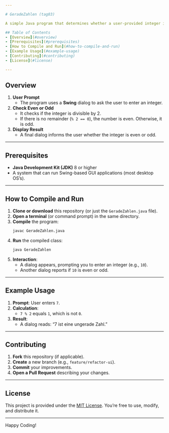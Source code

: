 ```yaml
---

# GeradeZahlen (tag03)

A simple Java program that determines whether a user-provided integer is even or odd.

## Table of Contents
- [Overview](#overview)
- [Prerequisites](#prerequisites)
- [How to Compile and Run](#how-to-compile-and-run)
- [Example Usage](#example-usage)
- [Contributing](#contributing)
- [License](#license)

---
```


## Overview
1. **User Prompt**  
   - The program uses a **Swing** dialog to ask the user to enter an integer.
2. **Check Even or Odd**  
   - It checks if the integer is divisible by 2.
   - If there is no remainder (`% 2 == 0`), the number is even. Otherwise, it is odd.
3. **Display Result**  
   - A final dialog informs the user whether the integer is even or odd.

---

## Prerequisites
- **Java Development Kit (JDK)** 8 or higher  
- A system that can run Swing-based GUI applications (most desktop OS’s).

---

## How to Compile and Run
1. **Clone or download** this repository (or just the `GeradeZahlen.java` file).
2. **Open a terminal** (or command prompt) in the same directory.
3. **Compile** the program:
   ```bash
   javac GeradeZahlen.java
   ```
4. **Run** the compiled class:
   ```bash
   java GeradeZahlen
   ```
5. **Interaction**:
   - A dialog appears, prompting you to enter an integer (e.g., `10`).
   - Another dialog reports if `10` is even or odd.

---

## Example Usage
1. **Prompt**: User enters `7`.
2. **Calculation**:
   - `7 % 2` equals `1`, which is not `0`.
3. **Result**:
   - A dialog reads: “7 ist eine ungerade Zahl.”

---

## Contributing
1. **Fork** this repository (if applicable).  
2. **Create** a new branch (e.g., `feature/refactor-ui`).  
3. **Commit** your improvements.  
4. **Open a Pull Request** describing your changes.

---

## License
This project is provided under the [MIT License](LICENSE). You’re free to use, modify, and distribute it.

---

Happy Coding!

